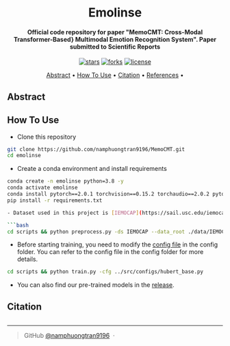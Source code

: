 
<h1 align="center">
  Emolinse
  <br>
</h1>

<h4 align="center">Official code repository for paper "MemoCMT: Cross-Modal Transformer-Based} Multimodal Emotion Recognition System". Paper submitted to <a href="Scientific Reports"></a> Scientific Reports</h4>

<p align="center">
<a href=""><img src="https://img.shields.io/github/stars/namphuongtran9196/memocmt?" alt="stars"></a>
<a href=""><img src="https://img.shields.io/github/forks/namphuongtran9196/memocmt?" alt="forks"></a>
<a href=""><img src="https://img.shields.io/github/license/namphuongtran9196/memocmt?" alt="license"></a>
</p>

<p align="center">
  <a href="#abstract">Abstract</a> •
  <a href="#how-to-use">How To Use</a> •
  <a href="#citation">Citation</a> •
  <a href="#references">References</a> •
</p>

## Abstract
> 

## How To Use
- Clone this repository 
```bash
git clone https://github.com/namphuongtran9196/MemoCMT.git 
cd emolinse
```
- Create a conda environment and install requirements
```bash
conda create -n emolinse python=3.8 -y
conda activate emolinse
conda install pytorch==2.0.1 torchvision==0.15.2 torchaudio==2.0.2 pytorch-cuda=11.8 -c pytorch -c nvidia
pip install -r requirements.txt

- Dataset used in this project is [IEMOCAP](https://sail.usc.edu/iemocap/iemocap_release.htm)and [ESD](https://hltsingapore.github.io/ESD/). 

```bash
cd scripts && python preprocess.py -ds IEMOCAP --data_root ./data/IEMOCAP_full_release
```

- Before starting training, you need to modify the [config file](./src/configs/base.py) in the config folder. You can refer to the config file in the config folder for more details.

```bash
cd scripts && python train.py -cfg ../src/configs/hubert_base.py
```

- You can also find our pre-trained models in the [release](https://github.com/namphuongtran9196/emolinse/releases).

## Citation
```bibtex

```
---

> GitHub [@namphuongtran9196](https://github.com/namphuongtran9196) &nbsp;&middot;&nbsp;

